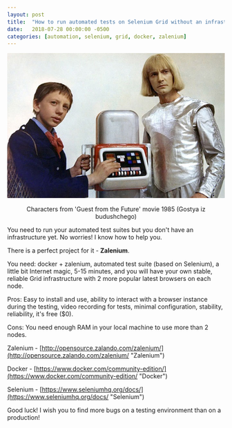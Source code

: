 ```yaml
---
layout: post
title:  "How to run automated tests on Selenium Grid without an infrastructure"
date:   2018-07-28 00:00:00 -0500
categories: [automation, selenium, grid, docker, zalenium]
---
```

![alt text](/assets/1985_guest_from_the_future.png "Characters from 'Guest from the Future' movie 1985 (Gostya iz budushchego)") <br>
<center>Characters from 'Guest from the Future' movie 1985 (Gostya iz budushchego)</center>

You need to run your automated test suites but you don't have an infrastructure yet. No worries! I know how to help you.

There is a perfect project for it - **Zalenium**.

You need: docker + zalenium, automated test suite (based on Selenium), a little bit Internet magic, 5-15 minutes, and you will have your own stable, reliable Grid infrastructure with 2 more popular latest browsers on each node.

Pros: Easy to install and use, ability to interact with a browser instance during the testing, video recording for tests, minimal configuration, stability, reliability, it's free ($0).

Cons: You need enough RAM in your local machine to use more than 2 nodes.

Zalenium - [http://opensource.zalando.com/zalenium/](http://opensource.zalando.com/zalenium/ "Zalenium")

Docker - [https://www.docker.com/community-edition/](https://www.docker.com/community-edition/ "Docker")

Selenium - [https://www.seleniumhq.org/docs/](https://www.seleniumhq.org/docs/ "Selenium")

Good luck! I wish you to find more bugs on a testing environment than on a production!
